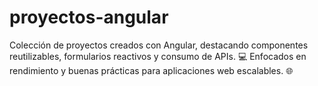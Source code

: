 # proyectos-angular
Colección de proyectos creados con Angular, destacando componentes reutilizables, formularios reactivos y consumo de APIs. 💻 Enfocados en rendimiento y buenas prácticas para aplicaciones web escalables. 🌐
